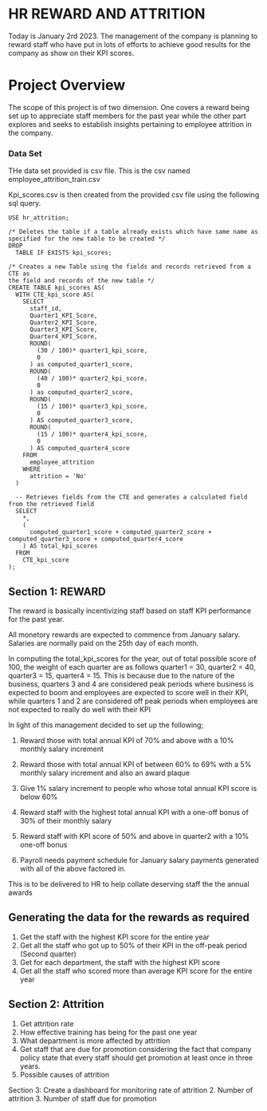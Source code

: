 # HR REWARD AND ATTRITION
Today is January 2rd 2023. The management of the company is planning to reward staff who have put in lots of efforts to achieve good results for the company as show on their KPI scores.

# Project Overview
The scope of this project is of two dimension. One covers a reward being set up to appreciate staff members for the past year while the other part explores and seeks to establish insights pertaining to employee attrition in the company.

### Data Set
THe data set provided is csv file. This is the csv named employee_attrition_train.csv

Kpi_scores.csv is then created from the provided csv file using the following sql query.

```-- Selects the database to use
USE hr_attrition;

/* Deletes the table if a table already exists which have same name as
specified for the new table to be created */
DROP 
  TABLE IF EXISTS kpi_scores;

/* Creates a new Table using the fields and records retrieved from a CTE as 
the field and records of the new table */
CREATE TABLE kpi_scores AS(
  WITH CTE_kpi_score AS(
    SELECT 
      staff_id, 
      Quarter1_KPI_Score, 
      Quarter2_KPI_Score, 
      Quarter3_KPI_Score, 
      Quarter4_KPI_Score, 
      ROUND(
        (30 / 100)* quarter1_kpi_score, 
        0
      ) as computed_quarter1_score, 
      ROUND(
        (40 / 100)* quarter2_kpi_score, 
        0
      ) as computed_quarter2_score, 
      ROUND(
        (15 / 100)* quarter3_kpi_score, 
        0
      ) AS computed_quarter3_score, 
      ROUND(
        (15 / 100)* quarter4_kpi_score, 
        0
      ) AS computed_quarter4_score 
    FROM 
      employee_attrition 
    WHERE 
      attrition = 'No'
  ) 
  
  -- Retrieves fields from the CTE and generates a calculated field from the retrieved field
  SELECT 
    *, 
    (
      computed_quarter1_score + computed_quarter2_score + computed_quarter3_score + computed_quarter4_score
    ) AS total_kpi_scores 
  FROM 
    CTE_kpi_score
);
```



## Section 1: REWARD
The reward is basically incentivizing staff based on staff KPI performance for the past year. 

All monetory rewards are expected to commence from January salary. Salaries are normally paid on the 25th day of each month.

In computing the total_kpi_scores for the year, out of total possible score of 100, the weight of each quarter are as follows
quarter1 = 30, quarter2 = 40, quarter3 = 15, quarter4 = 15. This is because due to the nature of the business, quarters 3 and 4 are considered peak periods where business is expected to boom and employees are expected to score well in their KPI, while quarters 1 and 2 are  considered off peak periods when employees are not expected to really do well with their KPI

In light of this management decided to set up the following;

1. Reward those with total annual KPI of 70% and above with a 10% monthly salary increment

2. Reward those with total annual KPI of between 60% to 69% with a 5% monthly salary increment and also an award plaque

3. Give 1% salary increment to people who whose total annual KPI score is below 60%

4. Reward staff with the highest total annual KPI with a one-off bonus of 30% of their monthly salary

5. Reward staff with KPI score of 50% and above in quarter2 with a 10% one-off bonus

6. Payroll needs payment schedule for January salary payments generated with all of the above factored in.

This is to be delivered to HR to help collate deserving staff the the annual awards

## Generating the data for the rewards as required
1. Get the staff with the highest KPI score for the entire year
2. Get all the staff who got up to 50% of their KPI in the off-peak period (Second quarter)
3. Get for each department, the staff with the highest KPI score
4. Get all the staff who scored more than average KPI score for the entire year

## Section 2: Attrition
1. Get attrition rate
2. How effective training has being for the past one year
3. What department is more affected by attrition
4. Get staff that are due for promotion considering the fact that company policy state that every staff should get promotion at least once in three years.
5. Possible causes of attrition


Section 3:
Create a dashboard for monitoring rate of attrition
2. Number of attrition
3. Number of staff due for promotion